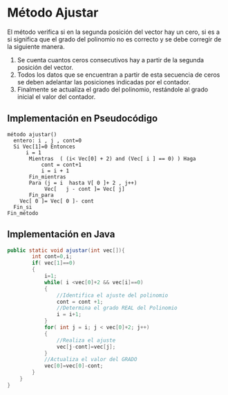 # Método Ajustar

El método verifica si en la segunda posición del vector hay un cero, si es a si significa que el grado del polinomio no es correcto 
y se debe corregir de la siguiente manera. 

1. Se cuenta cuantos ceros consecutivos hay a partir de la segunda posición del vector. 
2. Todos los datos que  se encuentran  a partir de esta secuencia de ceros se deben adelantar las posiciones indicadas por el contador. 
3. Finalmente se actualiza el grado del polinomio, restándole al grado inicial el valor del contador.

## Implementación en Pseudocódigo

```
método ajustar()
  entero: i , j , cont=0
  Si Vec[1]=0 Entonces
      i = 1
       Mientras  ( (i< Vec[0] + 2) and (Vec[ i ] == 0) ) Haga
           cont = cont+1
           i = i + 1
       Fin_mientras
       Para (j = i  hasta V[ 0 ]+ 2 , j++)
            Vec[   j - cont ]= Vec[ j]
       Fin_para
    Vec[ 0 ]= Vec[ 0 ]- cont
  Fin_si
Fin_método
```

## Implementación en Java
```java
public static void ajustar(int vec[]){
        int cont=0,i;
        if( vec[1]==0)
        {
            i=1;
            while( i <vec[0]+2 && vec[i]==0)
            {
                //Identifica el ajuste del polinomio
                cont = cont +1;
                //Determina el grado REAL del Polinomio
                i = i+1;
            }
            for( int j = i; j < vec[0]+2; j++)
            {
                //Realiza el ajuste
                vec[j-cont]=vec[j];
            }
            //Actualiza el valor del GRADO
            vec[0]=vec[0]-cont;
        }
    }
}
```
